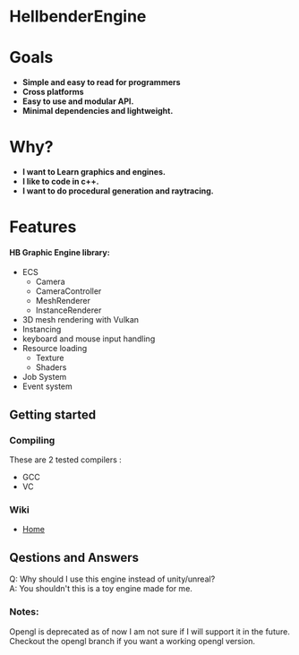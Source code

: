 # HellbenderEngine

# Goals 
- **Simple and easy to read for programmers**
- **Cross platforms**
- **Easy to use and modular API.**
- **Minimal dependencies and lightweight.**

# Why?
- **I want to Learn graphics and engines.**
- **I like to code in c++.**
- **I want to do procedural generation and raytracing.**

# Features
#### HB Graphic Engine library:
- ECS
	- Camera
	- CameraController
	- MeshRenderer
	- InstanceRenderer
- 3D mesh rendering with Vulkan
- Instancing
- keyboard and mouse input handling
- Resource loading
	 - Texture
	 - Shaders
- Job System
- Event system

## Getting started

### Compiling
These are 2 tested compilers : 
- GCC
- VC

### Wiki
- [Home](https://github.com/Goutch/HellbenderEngine/wiki) 
## Qestions and Answers
Q: Why should I use this engine instead of unity/unreal?  
A: You shouldn't this is a toy engine made for me.  

### Notes:
Opengl is deprecated as of now I am not sure if I will support it in the future. Checkout the opengl branch if you want a working opengl version.
